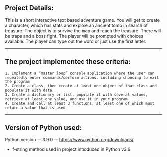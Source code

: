 ## Project Details:
This is a short interactive text based adventure game. You will get to create a character, which has stats and explore an ancient tomb in search of treasure. The object is to survive the map and reach the treasure. There will be traps and a boss fight. The player will be prompted with choices available. The player can type out the word or just use the first letter. 

---
## The project implemented these criteria:

    1. Implement a “master loop” console application where the user can repeatedly enter commands/perform actions, including choosing to exit the program
    2. Create a class, then create at least one object of that class and populate it with data
    3. Create a dictionary or list, populate it with several values, retrieve at least one value, and use it in your program
    4. Create and call at least 3 functions, at least one of which must return a value that is used

---
## Version of Python used:
Python version -- 3.9.0 -- https://www.python.org/downloads/
* f-string method used in project introduced in Python v3.6